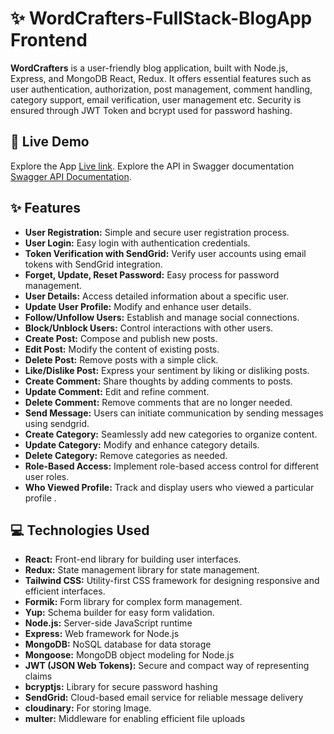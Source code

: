 # ✨ WordCrafters-FullStack-BlogApp Frontend

**WordCrafters** is a user-friendly blog application, built with Node.js, Express, and MongoDB React, Redux. It offers essential features such as user authentication, authorization, post management, comment handling, category support, email verification, user management etc. Security is ensured through JWT Token and bcrypt used for password hashing.

## 🚀 Live Demo

Explore the App [Live link](https://word-crafters-blog-app.vercel.app/).
Explore the API in Swagger documentation [Swagger API Documentation](https://wordcrafters.onrender.com/api-docs/).

## ✨ Features

- **User Registration:** Simple and secure user registration process.
- **User Login:** Easy login with authentication credentials.
- **Token Verification with SendGrid:** Verify user accounts using email tokens with SendGrid integration.
- **Forget, Update, Reset Password:** Easy process for password management.
- **User Details:** Access detailed information about a specific user.
- **Update User Profile:** Modify and enhance user details.
- **Follow/Unfollow Users:** Establish and manage social connections.
- **Block/Unblock Users:** Control interactions with other users.
- **Create Post:** Compose and publish new posts.
- **Edit Post:** Modify the content of existing posts.
- **Delete Post:** Remove posts with a simple click.
- **Like/Dislike Post:** Express your sentiment by liking or disliking posts.
- **Create Comment:** Share thoughts by adding comments to posts.
- **Update Comment:** Edit and refine comment.
- **Delete Comment:** Remove comments that are no longer needed.
- **Send Message:** Users can initiate communication by sending messages using sendgrid.
- **Create Category:** Seamlessly add new categories to organize content.
- **Update Category:** Modify and enhance category details.
- **Delete Category:** Remove categories as needed.
- **Role-Based Access:** Implement role-based access control for different user roles.
- **Who Viewed Profile:** Track and display users who viewed a particular profile .

## 💻 Technologies Used

- **React:** Front-end library for building user interfaces.
- **Redux:** State management library for state management.
- **Tailwind CSS:** Utility-first CSS framework for designing responsive and efficient interfaces.
- **Formik:** Form library for complex form management.
- **Yup:** Schema builder for easy form validation.
- **Node.js:** Server-side JavaScript runtime
- **Express:** Web framework for Node.js
- **MongoDB:** NoSQL database for data storage
- **Mongoose:** MongoDB object modeling for Node.js
- **JWT (JSON Web Tokens):** Secure and compact way of representing claims
- **bcryptjs:** Library for secure password hashing
- **SendGrid:** Cloud-based email service for reliable message delivery
- **cloudinary:** For storing Image.
- **multer:** Middleware for enabling efficient file uploads

